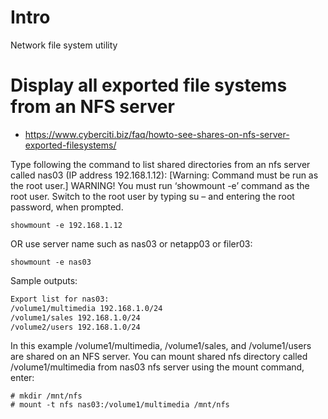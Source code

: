 # Intro

Network file system utility


# Display all exported file systems from an NFS server
+ https://www.cyberciti.biz/faq/howto-see-shares-on-nfs-server-exported-filesystems/

Type following the command to list shared directories from an nfs server called
nas03 (IP address 192.168.1.12): [Warning: Command must be run as the root
user.] WARNING! You must run ‘showmount -e’ command as the root user. Switch to
the root user by typing su – and entering the root password, when prompted.

    showmount -e 192.168.1.12

OR use server name such as nas03 or netapp03 or filer03:

    showmount -e nas03

Sample outputs:

``` sh
Export list for nas03:
/volume1/multimedia 192.168.1.0/24
/volume1/sales 192.168.1.0/24
/volume2/users 192.168.1.0/24
```

In this example /volume1/multimedia, /volume1/sales, and /volume1/users are
shared on an NFS server. You can mount shared nfs directory called
/volume1/multimedia from nas03 nfs server using the mount command, enter:

    # mkdir /mnt/nfs
    # mount -t nfs nas03:/volume1/multimedia /mnt/nfs


